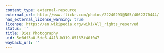 ```yaml
---
content_type: external-resource
external_url: http://www.flickr.com/photos/22240293@N05/4062770444/
has_external_license_warning: true
license: https://en.wikipedia.org/wiki/All_rights_reserved
status: ''
title: Diez Photography
uid: 5e8df3a0-5de6-4413-b319-05163f40f047
wayback_url: ''
---
```

